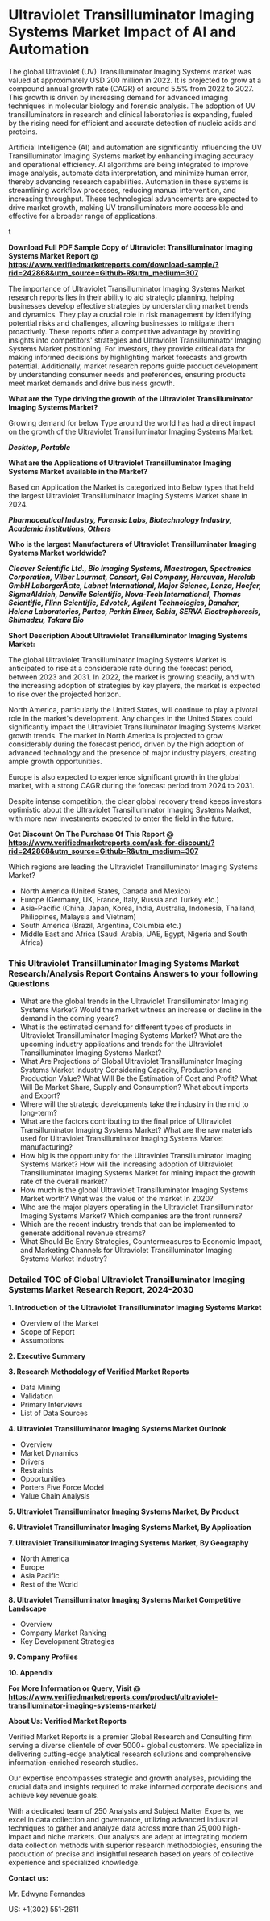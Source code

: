 <meta name="title" content="Global Ultraviolet Transilluminator Imaging Systems Market Impact of AI and Automation"><meta name="description" content="The global Ultraviolet (UV) Transilluminator Imaging Systems market was valued at approximately USD 200 million in 2022. It is projected to grow at a compound annual g"><meta name="title" content="Ultraviolet Transilluminator Imaging Systems Market Size, Share, Scope, Trends, Growth, Opportunities, Analysis, Forecast"><h1>Ultraviolet Transilluminator Imaging Systems Market Impact of AI and Automation</h1><p>The global Ultraviolet (UV) Transilluminator Imaging Systems market was valued at approximately USD 200 million in 2022. It is projected to grow at a compound annual growth rate (CAGR) of around 5.5% from 2022 to 2027. This growth is driven by increasing demand for advanced imaging techniques in molecular biology and forensic analysis. The adoption of UV transilluminators in research and clinical laboratories is expanding, fueled by the rising need for efficient and accurate detection of nucleic acids and proteins.</p><p>Artificial Intelligence (AI) and automation are significantly influencing the UV Transilluminator Imaging Systems market by enhancing imaging accuracy and operational efficiency. AI algorithms are being integrated to improve image analysis, automate data interpretation, and minimize human error, thereby advancing research capabilities. Automation in these systems is streamlining workflow processes, reducing manual intervention, and increasing throughput. These technological advancements are expected to drive market growth, making UV transilluminators more accessible and effective for a broader range of applications.</p>t</p><p id="" class=""><strong>Download Full PDF Sample Copy of Ultraviolet Transilluminator Imaging Systems Market Report @ <a href="https://www.verifiedmarketreports.com/download-sample/?rid=242868&utm_source=Github-R&utm_medium=307" target="_blank">https://www.verifiedmarketreports.com/download-sample/?rid=242868&utm_source=Github-R&utm_medium=307</a></strong></p><p>The importance of&nbsp;Ultraviolet Transilluminator Imaging Systems Market research reports lies in their ability to aid strategic planning, helping businesses develop effective strategies by understanding market trends and dynamics. They play a crucial role in risk management by identifying potential risks and challenges, allowing businesses to mitigate them proactively. These reports offer a competitive advantage by providing insights into competitors' strategies and Ultraviolet Transilluminator Imaging Systems Market positioning. For investors, they provide critical data for making informed decisions by highlighting market forecasts and growth potential. Additionally, market research reports guide product development by understanding consumer needs and preferences, ensuring products meet market demands and drive business growth.</p><p><strong>What are the&nbsp;Type driving the growth of the Ultraviolet Transilluminator Imaging Systems Market?</strong></p><p id="" class="">Growing demand for below Type around the world has had a direct impact on the growth of the Ultraviolet Transilluminator Imaging Systems Market:</p><em><strong>Desktop, Portable</strong></em></p><strong>What are the&nbsp;Applications&nbsp;of Ultraviolet Transilluminator Imaging Systems Market available in the Market?</strong></p><p id="" class="">Based on Application the Market is categorized into Below types that held the largest Ultraviolet Transilluminator Imaging Systems Market share In 2024.</p><em><strong>Pharmaceutical Industry, Forensic Labs, Biotechnology Industry, Academic institutions, Others</strong></em></p><strong>Who is the largest Manufacturers of Ultraviolet Transilluminator Imaging Systems Market worldwide?</strong></p><p><em><strong>Cleaver Scientific Ltd., Bio Imaging Systems, Maestrogen, Spectronics Corporation, Vilber Lourmat, Consort, Gel Company, Hercuvan, Herolab GmbH LaborgerÃ¤te, Labnet International, Major Science, Lonza, Hoefer, SigmaAldrich, Denville Scientific, Nova-Tech International, Thomas Scientific, Flinn Scientific, Edvotek, Agilent Technologies, Danaher, Helena Laboratories, Partec, Perkin Elmer, Sebia, SERVA Electrophoresis, Shimadzu, Takara Bio</strong></em></p><p id="" class=""><strong>Short Description About Ultraviolet Transilluminator Imaging Systems Market:</strong></p><p>The global Ultraviolet Transilluminator Imaging Systems Market is anticipated to rise at a considerable rate during the forecast period, between 2023 and 2031. In 2022, the market is growing steadily, and with the increasing adoption of strategies by key players, the market is expected to rise over the projected horizon.</p><p>North America, particularly the United States, will continue to play a pivotal role in the market's development. Any changes in the United States could significantly impact the Ultraviolet Transilluminator Imaging Systems Market growth trends. The market in North America is projected to grow considerably during the forecast period, driven by the high adoption of advanced technology and the presence of major industry players, creating ample growth opportunities.</p><p>Europe is also expected to experience significant growth in the global market, with a strong CAGR during the forecast period from 2024 to 2031.</p><p>Despite intense competition, the clear global recovery trend keeps investors optimistic about the Ultraviolet Transilluminator Imaging Systems Market, with more new investments expected to enter the field in the future.</p><p id="" class=""><strong>Get Discount On The Purchase Of This Report @ <a href="https://www.verifiedmarketreports.com/ask-for-discount/?rid=242868&utm_source=Github-R&utm_medium=307" target="_blank">https://www.verifiedmarketreports.com/ask-for-discount/?rid=242868&utm_source=Github-R&utm_medium=307</a></strong></p>Which regions are leading the Ultraviolet Transilluminator Imaging Systems Market?</p><ul><li>North America (United States, Canada and Mexico)</li><li>Europe (Germany, UK, France, Italy, Russia and Turkey etc.)</li><li>Asia-Pacific (China, Japan, Korea, India, Australia, Indonesia, Thailand, Philippines, Malaysia and Vietnam)</li><li>South America (Brazil, Argentina, Columbia etc.)</li><li>Middle East and Africa (Saudi Arabia, UAE, Egypt, Nigeria and South Africa)</li></ul><h3 id="" class="">This Ultraviolet Transilluminator Imaging Systems Market Research/Analysis Report Contains Answers to your following Questions</h3><ul><li>What are the global trends in the Ultraviolet Transilluminator Imaging Systems Market? Would the market witness an increase or decline in the demand in the coming years?</li><li>What is the estimated demand for different types of products in Ultraviolet Transilluminator Imaging Systems Market? What are the upcoming industry applications and trends for the Ultraviolet Transilluminator Imaging Systems Market?</li><li>What Are Projections of Global Ultraviolet Transilluminator Imaging Systems Market Industry Considering Capacity, Production and Production Value? What Will Be the Estimation of Cost and Profit? What Will Be Market Share, Supply and Consumption? What about imports and Export?</li><li>Where will the strategic developments take the industry in the mid to long-term?</li><li>What are the factors contributing to the final price of Ultraviolet Transilluminator Imaging Systems Market? What are the raw materials used for Ultraviolet Transilluminator Imaging Systems Market manufacturing?</li><li>How big is the opportunity for the Ultraviolet Transilluminator Imaging Systems Market? How will the increasing adoption of Ultraviolet Transilluminator Imaging Systems Market for mining impact the growth rate of the overall market?</li><li>How much is the global Ultraviolet Transilluminator Imaging Systems Market worth? What was the value of the market In 2020?</li><li>Who are the major players operating in the Ultraviolet Transilluminator Imaging Systems Market? Which companies are the front runners?</li><li>Which are the recent industry trends that can be implemented to generate additional revenue streams?</li><li>What Should Be Entry Strategies, Countermeasures to Economic Impact, and Marketing Channels for Ultraviolet Transilluminator Imaging Systems Market Industry?</li></ul><h3 id="" class="">Detailed TOC of Global Ultraviolet Transilluminator Imaging Systems Market Research Report, 2024-2030</h3><p id="" class=""><strong>1. Introduction of the Ultraviolet Transilluminator Imaging Systems Market</strong></p><ul><li>Overview of the Market</li><li>Scope of Report</li><li>Assumptions</li></ul><p id="" class=""><strong>2. Executive Summary</strong></p><p id="" class=""><strong>3. Research Methodology of Verified Market Reports</strong></p><ul><li>Data Mining</li><li>Validation</li><li>Primary Interviews</li><li>List of Data Sources</li></ul><p id="" class=""><strong>4. Ultraviolet Transilluminator Imaging Systems Market Outlook</strong></p><ul><li>Overview</li><li>Market Dynamics</li><li>Drivers</li><li>Restraints</li><li>Opportunities</li><li>Porters Five Force Model</li><li>Value Chain Analysis</li></ul><p id="" class=""><strong>5. Ultraviolet Transilluminator Imaging Systems Market, By Product</strong></p><p id="" class=""><strong>6. Ultraviolet Transilluminator Imaging Systems Market, By Application</strong></p><p id="" class=""><strong>7. Ultraviolet Transilluminator Imaging Systems Market, By Geography</strong></p><ul><li>North America</li><li>Europe</li><li>Asia Pacific</li><li>Rest of the World</li></ul><p id="" class=""><strong>8. Ultraviolet Transilluminator Imaging Systems Market Competitive Landscape</strong></p><ul><li>Overview</li><li>Company Market Ranking</li><li>Key Development Strategies</li></ul><p id="" class=""><strong>9. Company Profiles</strong></p><p id="" class=""><strong>10. Appendix</strong></p><p id="" class=""><strong>For More Information or Query, Visit @ <a href="https://www.verifiedmarketreports.com/product/ultraviolet-transilluminator-imaging-systems-market/" target="_blank">https://www.verifiedmarketreports.com/product/ultraviolet-transilluminator-imaging-systems-market/</a></strong></p><p id="" class=""><strong>About Us: Verified Market Reports</strong></p><p id="" class="">Verified Market Reports is a premier Global Research and Consulting firm serving a diverse clientele of over 5000+ global customers. We specialize in delivering cutting-edge analytical research solutions and comprehensive information-enriched research studies.</p><p id="" class="">Our expertise encompasses strategic and growth analyses, providing the crucial data and insights required to make informed corporate decisions and achieve key revenue goals.</p><p id="" class="">With a dedicated team of 250 Analysts and Subject Matter Experts, we excel in data collection and governance, utilizing advanced industrial techniques to gather and analyze data across more than 25,000 high-impact and niche markets. Our analysts are adept at integrating modern data collection methods with superior research methodologies, ensuring the production of precise and insightful research based on years of collective experience and specialized knowledge.</p><p id="" class=""><strong>Contact us:</strong></p><p id="" class="">Mr. Edwyne Fernandes</p><p id="" class="">US: +1(302) 551-2611</p>